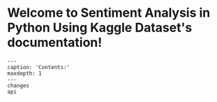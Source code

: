 # Welcome to Sentiment Analysis in Python Using Kaggle Dataset's documentation!

```{toctree}
---
caption: 'Contents:'
maxdepth: 1
---
changes
api
```
